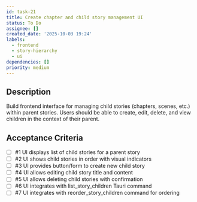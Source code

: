 ```yaml
---
id: task-21
title: Create chapter and child story management UI
status: To Do
assignee: []
created_date: '2025-10-03 19:24'
labels:
  - frontend
  - story-hierarchy
  - ui
dependencies: []
priority: medium
---
```


## Description

<!-- SECTION:DESCRIPTION:BEGIN -->
Build frontend interface for managing child stories (chapters, scenes, etc.) within parent stories. Users should be able to create, edit, delete, and view children in the context of their parent.
<!-- SECTION:DESCRIPTION:END -->

## Acceptance Criteria
<!-- AC:BEGIN -->
- [ ] #1 UI displays list of child stories for a parent story
- [ ] #2 UI shows child stories in order with visual indicators
- [ ] #3 UI provides button/form to create new child story
- [ ] #4 UI allows editing child story title and content
- [ ] #5 UI allows deleting child stories with confirmation
- [ ] #6 UI integrates with list_story_children Tauri command
- [ ] #7 UI integrates with reorder_story_children command for ordering
<!-- AC:END -->
